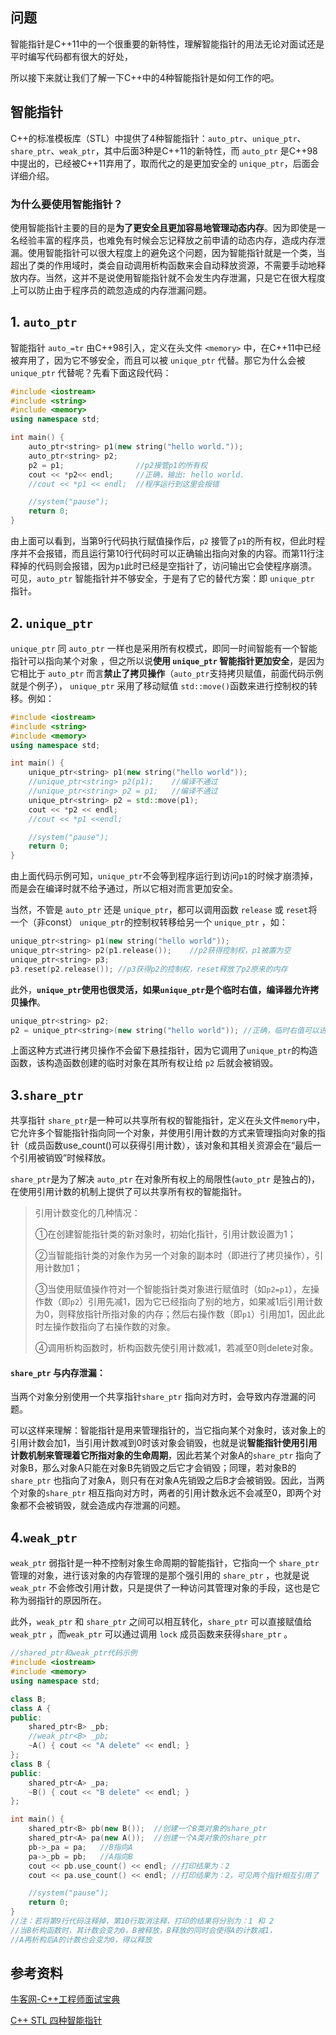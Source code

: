 ## 问题

智能指针是C++11中的一个很重要的新特性，理解智能指针的用法无论对面试还是平时编写代码都有很大的好处，

所以接下来就让我们了解一下C++中的4种智能指针是如何工作的吧。

## 智能指针

C++的标准模板库（STL）中提供了4种智能指针：`auto_ptr`、`unique_ptr`、`share_ptr`、`weak_ptr`，其中后面3种是C++11的新特性，而 `auto_ptr` 是C++98中提出的，已经被C++11弃用了，取而代之的是更加安全的 `unique_ptr`，后面会详细介绍。

### 为什么要使用智能指针？

使用智能指针主要的目的是**为了更安全且更加容易地管理动态内存**。因为即使是一名经验丰富的程序员，也难免有时候会忘记释放之前申请的动态内存，造成内存泄漏。使用智能指针可以很大程度上的避免这个问题，因为智能指针就是一个类，当超出了类的作用域时，类会自动调用析构函数来会自动释放资源，不需要手动地释放内存。当然，这并不是说使用智能指针就不会发生内存泄漏，只是它在很大程度上可以防止由于程序员的疏忽造成的内存泄漏问题。



## 1. `auto_ptr`

智能指针 `auto_=tr` 由C++98引入，定义在头文件 `<memory>` 中，在C++11中已经被弃用了，因为它不够安全，而且可以被 `unique_ptr` 代替。那它为什么会被 `unique_ptr` 代替呢？先看下面这段代码：

```C++
#include <iostream>
#include <string>
#include <memory>
using namespace std;

int main() {
	auto_ptr<string> p1(new string("hello world."));
	auto_ptr<string> p2;
	p2 = p1;				//p2接管p1的所有权
	cout << *p2<< endl;		//正确，输出: hello world.
	//cout << *p1 << endl;	//程序运行到这里会报错

	//system("pause");
	return 0;
}

```

由上面可以看到，当第9行代码执行赋值操作后，`p2` 接管了`p1`的所有权，但此时程序并不会报错，而且运行第10行代码时可以正确输出指向对象的内容。而第11行注释掉的代码则会报错，因为`p1`此时已经是空指针了，访问输出它会使程序崩溃。可见，`auto_ptr` 智能指针并不够安全，于是有了它的替代方案：即 `unique_ptr` 指针。



## 2. `unique_ptr` 

 `unique_ptr` 同 `auto_ptr` 一样也是采用所有权模式，即同一时间智能有一个智能指针可以指向某个对象 ，但之所以说**使用 `unique_ptr` 智能指针更加安全**，是因为它相比于 `auto_ptr` 而言**禁止了拷贝操作**（`auto_ptr`支持拷贝赋值，前面代码示例就是个例子）， `unique_ptr` 采用了移动赋值 `std::move()`函数来进行控制权的转移。例如：

```C++
#include <iostream>
#include <string>
#include <memory>
using namespace std;

int main() {
	unique_ptr<string> p1(new string("hello world"));
	//unique_ptr<string> p2(p1);	//编译不通过
	//unique_ptr<string> p2 = p1;	//编译不通过
	unique_ptr<string> p2 = std::move(p1);
	cout << *p2 << endl;
    //cout << *p1 <<endl;

	//system("pause");
	return 0;
}

```

由上面代码示例可知，`unique_ptr`不会等到程序运行到访问`p1`的时候才崩溃掉，而是会在编译时就不给予通过，所以它相对而言更加安全。

当然，不管是 `auto_ptr` 还是 `unique_ptr`，都可以调用函数 `release` 或 `reset`将一个（非const） `unique_ptr`的控制权转移给另一个 `unique_ptr` ，如：

```C++
unique_ptr<string> p1(new string("hello world"));
unique_ptr<string> p2(p1.release());	//p2获得控制权，p1被置为空
unique_ptr<string> p3;
p3.reset(p2.release());	//p3获得p2的控制权，reset释放了p2原来的内存
```

此外，**`unique_ptr`使用也很灵活，如果`unique_ptr`是个临时右值，编译器允许拷贝操作**。

```C++
unique_ptr<string> p2;
p2 = unique_ptr<string>(new string("hello world")); //正确，临时右值可以进行拷贝赋值操作
```

上面这种方式进行拷贝操作不会留下悬挂指针，因为它调用了`unique_ptr`的构造函数，该构造函数创建的临时对象在其所有权让给 `p2` 后就会被销毁。



## 3.`share_ptr`

共享指针 `share_ptr`是一种可以共享所有权的智能指针，定义在头文件`memory`中，它允许多个智能指针指向同一个对象，并使用引用计数的方式来管理指向对象的指针（成员函数use_count()可以获得引用计数），该对象和其相关资源会在“最后一个引用被销毁”时候释放。

`share_ptr`是为了解决 `auto_ptr` 在对象所有权上的局限性(`auto_ptr` 是独占的)，在使用引用计数的机制上提供了可以共享所有权的智能指针。

> 引用计数变化的几种情况：
>
> ①在创建智能指针类的新对象时，初始化指针，引用计数设置为1；
>
> ②当智能指针类的对象作为另一个对象的副本时（即进行了拷贝操作），引用计数加1；
>
> ③当使用赋值操作符对一个智能指针类对象进行赋值时（如`p2=p1`），左操作数（即`p2`）引用先减1，因为它已经指向了别的地方，如果减1后引用计数为0，则释放指针所指对象的内存；然后右操作数（即`p1`）引用加1，因此此时左操作数指向了右操作数的对象。
>
> ④调用析构函数时，析构函数先使引用计数减1，若减至0则delete对象。

#### `share_ptr` 与内存泄漏：

当两个对象分别使用一个共享指针`share_ptr` 指向对方时，会导致内存泄漏的问题。

可以这样来理解：智能指针是用来管理指针的，当它指向某个对象时，该对象上的引用计数会加1，当引用计数减到0时该对象会销毁，也就是说**智能指针使用引用计数机制来管理着它所指对象的生命周期**，因此若某个对象A的`share_ptr` 指向了对象B，那么对象A只能在对象B先销毁之后它才会销毁；同理，若对象B的`share_ptr` 也指向了对象A，则只有在对象A先销毁之后B才会被销毁。因此，当两个对象的`share_ptr` 相互指向对方时，两者的引用计数永远不会减至0，即两个对象都不会被销毁，就会造成内存泄漏的问题。



## 4.`weak_ptr`

`weak_ptr` 弱指针是一种不控制对象生命周期的智能指针，它指向一个 `share_ptr` 管理的对象，进行该对象的内存管理的是那个强引用的 `share_ptr` ，也就是说 `weak_ptr` 不会修改引用计数，只是提供了一种访问其管理对象的手段，这也是它称为弱指针的原因所在。

此外，`weak_ptr` 和 `share_ptr` 之间可以相互转化，`share_ptr` 可以直接赋值给`weak_ptr` ，而`weak_ptr` 可以通过调用 `lock` 成员函数来获得`share_ptr` 。

```C++
//shared_ptr和weak_ptr代码示例
#include <iostream>
#include <memory>
using namespace std;

class B;
class A {
public:
	shared_ptr<B> _pb;
    //weak_ptr<B> _pb;
	~A() { cout << "A delete" << endl; }
};
class B {
public:
	shared_ptr<A> _pa;
	~B() { cout << "B delete" << endl; }
};

int main() {
	shared_ptr<B> pb(new B());	//创建一个B类对象的share_ptr
	shared_ptr<A> pa(new A());	//创建一个A类对象的share_ptr
	pb->_pa = pa;	//B指向A
	pa->_pb = pb;	//A指向B
	cout << pb.use_count() << endl;	//打印结果为：2
    cout << pa.use_count() << endl; //打印结果为：2，可见两个指针相互引用了

	//system("pause");
	return 0;
}
//注：若将第9行代码注释掉，第10行取消注释，打印的结果将分别为：1 和 2
//当B析构函数时，其计数会变为0，B被释放，B释放的同时会使得A的计数减1，
//A再析构后A的计数也会变为0，得以释放
```



## 参考资料

[牛客网-C++工程师面试宝典](https://www.nowcoder.com/tutorial/93/8f38bec08f974de192275e5366d8ae24)

[C++ STL 四种智能指针](https://blog.csdn.net/k346k346/article/details/81478223)